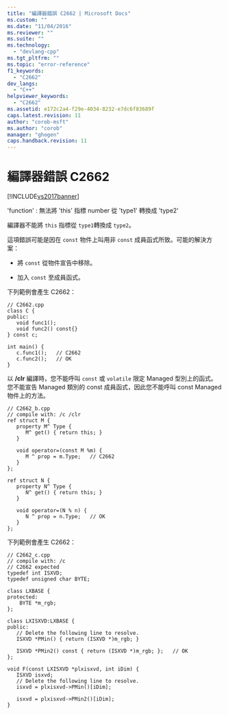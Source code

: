 ```yaml
---
title: "編譯器錯誤 C2662 | Microsoft Docs"
ms.custom: ""
ms.date: "11/04/2016"
ms.reviewer: ""
ms.suite: ""
ms.technology: 
  - "devlang-cpp"
ms.tgt_pltfrm: ""
ms.topic: "error-reference"
f1_keywords: 
  - "C2662"
dev_langs: 
  - "C++"
helpviewer_keywords: 
  - "C2662"
ms.assetid: e172c2a4-f29e-4034-8232-e7dc6f83689f
caps.latest.revision: 11
author: "corob-msft"
ms.author: "corob"
manager: "ghogen"
caps.handback.revision: 11
---
```

# 編譯器錯誤 C2662
[!INCLUDE[vs2017banner](../../assembler/inline/includes/vs2017banner.md)]

'function' : 無法將 'this' 指標 number 從 'type1' 轉換成 'type2'  
  
 編譯器不能將 `this` 指標從 `type1`轉換成 `type2`。  
  
 這項錯誤可能是因在 `const` 物件上叫用非 `const` 成員函式所致。可能的解決方案：  
  
-   將 `const` 從物件宣告中移除。  
  
-   加入 `const` 至成員函式。  
  
 下列範例會產生 C2662：  
  
```  
// C2662.cpp  
class C {  
public:  
   void func1();  
   void func2() const{}  
} const c;  
  
int main() {  
   c.func1();   // C2662  
   c.func2();   // OK  
}  
```  
  
 以 **\/clr** 編譯時，您不能呼叫 `const` 或 `volatile` 限定 Managed 型別上的函式。  您不能宣告 Managed 類別的 const 成員函式，因此您不能呼叫 const Managed 物件上的方法。  
  
```  
// C2662_b.cpp  
// compile with: /c /clr  
ref struct M {  
   property M^ Type {  
      M^ get() { return this; }  
   }  
  
   void operator=(const M %m) {  
      M ^ prop = m.Type;   // C2662  
   }  
};  
  
ref struct N {  
   property N^ Type {  
      N^ get() { return this; }  
   }  
  
   void operator=(N % n) {  
      N ^ prop = n.Type;   // OK  
   }  
};  
```  
  
 下列範例會產生 C2662：  
  
```  
// C2662_c.cpp  
// compile with: /c  
// C2662 expected  
typedef int ISXVD;  
typedef unsigned char BYTE;  
  
class LXBASE {  
protected:  
    BYTE *m_rgb;  
};  
  
class LXISXVD:LXBASE {  
public:  
   // Delete the following line to resolve.  
   ISXVD *PMin() { return (ISXVD *)m_rgb; }  
  
   ISXVD *PMin2() const { return (ISXVD *)m_rgb; };   // OK  
};  
  
void F(const LXISXVD *plxisxvd, int iDim) {  
   ISXVD isxvd;  
   // Delete the following line to resolve.  
   isxvd = plxisxvd->PMin()[iDim];  
  
   isxvd = plxisxvd->PMin2()[iDim];    
}  
```